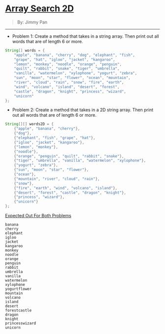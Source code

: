 # [Array Search 2D](../)

> By: Jimmy Pan

<hr>

- Problem 1: Create a method that takes in a string array. Then print out all words that are of length 6 or more.

```java
String[] words = {
    "apple", "banana", "cherry", "dog", "elephant", "fish",
    "grape", "hat", "igloo", "jacket", "kangaroo",
    "lemon", "monkey", "noodle", "orange", "penguin",
    "quilt", "rabbit", "snake", "tiger", "umbrella",
    "vanilla", "watermelon", "xylophone", "yogurt", "zebra",
    "sun", "moon", "star", "flower", "ocean", "mountain",
    "river", "cloud", "rain", "snow", "fire", "earth",
    "wind", "volcano", "island", "desert", "forest",
    "castle", "dragon", "knight", "princess", "wizard",
    "unicorn"
};
```

- Problem 2: Create a method that takes in a 2D string array. Then print out all words that are of length 6 or more.

```java
String[][] words2D = {
    {"apple", "banana", "cherry"},
    {"dog"},
    {"elephant", "fish", "grape", "hat"},
    {"igloo", "jacket", "kangaroo"},
    {"lemon", "monkey"},
    {"noodle"},
    {"orange", "penguin", "quilt", "rabbit", "snake"},
    {"tiger", "umbrella", "vanilla", "watermelon", "xylophone"},
    {"yogurt", "zebra"},
    {"sun", "moon", "star", "flower"},
    {"ocean"},
    {"mountain", "river", "cloud", "rain"},
    {"snow"},
    {"fire", "earth", "wind", "volcano", "island"},
    {"desert", "forest", "castle", "dragon", "knight"},
    {"princess", "wizard"},
    {"unicorn"}
};
```

<u>Expected Out For Both Problems</u>

```
banana
cherry
elephant
igloo
jacket
kangaroo
monkey
noodle
orange
penguin
rabbit
umbrella
vanilla
watermelon
xylophone
yogurtflower
mountain
volcano
island
desert
forestcastle
dragon
knight
princesswizard
unicorn
```